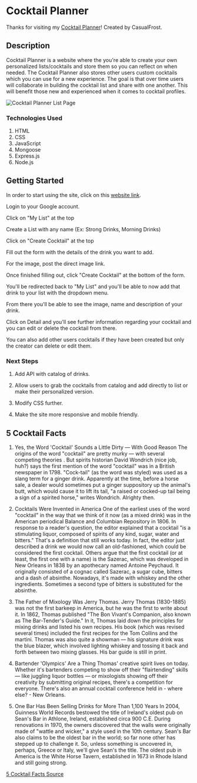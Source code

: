 # Cocktail Planner

Thanks for visiting my [Cocktail Planner](https://cocktail-planner.herokuapp.com/)! Created by CasualFrost.

## Description

Cocktail Planner is a website where the you're able to create your own personalized lists/cocktails and store them so you can reflect on when needed. The Cocktail Planner also stores other users custom cocktails which you can use for a new experience. The goal is that over time users will collaborate in building the cocktail list and share with one another. This will benefit those new and experienced when it comes to cocktail profiles.

![Cocktail Planner List Page](https://i.imgur.com/JAgWroJ.png)

### Technologies Used

1. HTML
2. CSS
3. JavaScript
4. Mongoose
5. Express.js
6. Node.js

## Getting Started

In order to start using the site, click on this [website link](https://cocktail-planner.herokuapp.com/).

Login to your Google account.

Click on "My List" at the top

Create a List with any name (Ex: Strong Drinks, Morning Drinks)

Click on "Create Cocktail" at the top

Fill out the form with the details of the drink you want to add.

For the image, post the direct image link.

Once finished filling out, click "Create Cocktail" at the bottom of the form.

You'll be redirected back to "My List" and you'll be able to now add that drink to your list with the dropdown menu.

From there you'll be able to see the image, name and description of your drink.

Click on Detail and you'll see further information regarding your cocktail and you can edit or delete the cocktail from there.

You can also add other users cocktails if they have been created but only the creator can delete or edit them.


### Next Steps

1. Add API with catalog of drinks.

2. Allow users to grab the cocktails from catalog and add directly to list or make their personalized version.

3. Modify CSS further.

4. Make the site more responsive and mobile friendly.

## 5 Cocktail Facts

1. Yes, the Word 'Cocktail' Sounds a Little Dirty — With Good Reason
The origins of the word "cocktail" are pretty murky — with several competing theories . But spirits historian David Wondrich (nice job, huh?) says the first mention of the word "cocktail" was in a British newspaper in 1798. "Cock-tail" (as the word was styled) was used as a slang term for a ginger drink. Apparently at the time, before a horse sale, a dealer would sometimes put a ginger suppository up the animal's butt, which would cause it to lift its tail, "a raised or cocked-up tail being a sign of a spirited horse," writes Wondrich. Alrighty then.

2. Cocktails Were Invented in America
One of the earliest uses of the word "cocktail" in the way that we think of it now (as a mixed drink) was in the American periodical Balance and Columbian Repository in 1806. In response to a reader's question, the editor explained that a cocktail "is a stimulating liquor, composed of spirits of any kind, sugar, water and bitters." That's a definition that still works today. In fact, the editor just described a drink we would now call an old-fashioned, which could be considered the first cocktail.
Others argue that the first cocktail (or at least, the first one with a name) is the Sazerac, which was developed in New Orleans in 1838 by an apothecary named Antoine Peychaud. It originally consisted of a cognac called Sazerac, a sugar cube, bitters and a dash of absinthe. Nowadays, it's made with whiskey and the other ingredients. Sometimes a second type of bitters is substituted for the absinthe.

3. The Father of Mixology Was Jerry Thomas.
Jerry Thomas (1830-1885) was not the first barkeep in America, but he was the first to write about it. In 1862, Thomas published "The Bon Vivant's Companion, also known as The Bar-Tender's Guide." In it, Thomas laid down the principles for mixing drinks and listed his own recipes. His book (which was revised several times) included the first recipes for the Tom Collins and the martini. Thomas was also quite a showman — his signature drink was the blue blazer, which involved lighting whiskey and tossing it back and forth between two mixing glasses. His bar guide is still in print.

4. Bartender 'Olympics' Are a Thing
Thomas' creative spirit lives on today. Whether it's bartenders competing to show off their "flairtending" skills — like juggling liquor bottles — or mixologists showing off their creativity by submitting original recipes, there's a competition for everyone. There's also an annual cocktail conference held in - where else? - New Orleans.

5. One Bar Has Been Selling Drinks for More Than 1,100 Years
In 2004, Guinness World Records bestowed the title of Ireland's oldest pub on Sean's Bar in Athlone, Ireland, established circa 900 C.E. During renovations in 1970, the owners discovered that the walls were originally made of "wattle and wicker," a style used in the 10th century. Sean's Bar also claims to be the oldest bar in the world; so far none other has stepped up to challenge it. So, unless something is uncovered in, perhaps, Greece or Italy, we'll give Sean's the title. The oldest pub in America is the White Horse Tavern, established in 1673 in Rhode Island and still going strong.


[5 Cocktail Facts Source](https://recipes.howstuffworks.com/5-things-you-didnt-know-cocktails-bartending.htm)